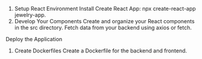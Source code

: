 1. Setup React Environment
Install Create React App: npx create-react-app jewelry-app.
2. Develop Your Components
Create and organize your React components in the src directory.
Fetch data from your backend using axios or fetch.

Deploy the Application
1. Create Dockerfiles
Create a Dockerfile for the backend and frontend.
